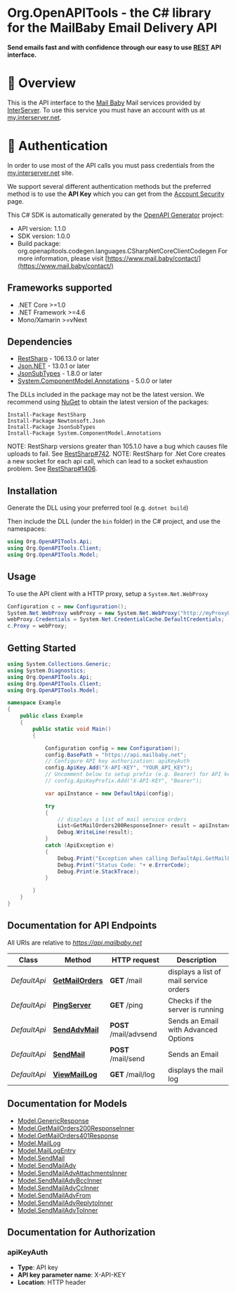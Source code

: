 # Org.OpenAPITools - the C# library for the MailBaby Email Delivery API

**Send emails fast and with confidence through our easy to use [REST](https://en.wikipedia.org/wiki/Representational_state_transfer) API interface.**


# 📌 Overview

This is the API interface to the [Mail Baby](https//mail.baby/) Mail services provided by [InterServer](https://www.interserver.net). To use this service you must have an account with us at [my.interserver.net](https://my.interserver.net).


# 🔐 Authentication

In order to use most of the API calls you must pass credentials from the [my.interserver.net](https://my.interserver.net/) site.

We support several different authentication methods but the preferred method is to use the **API Key** which you can get from the [Account Security](https://my.interserver.net/account_security) page.


This C# SDK is automatically generated by the [OpenAPI Generator](https://openapi-generator.tech) project:

- API version: 1.1.0
- SDK version: 1.0.0
- Build package: org.openapitools.codegen.languages.CSharpNetCoreClientCodegen
    For more information, please visit [https://www.mail.baby/contact/](https://www.mail.baby/contact/)

<a name="frameworks-supported"></a>
## Frameworks supported
- .NET Core >=1.0
- .NET Framework >=4.6
- Mono/Xamarin >=vNext

<a name="dependencies"></a>
## Dependencies

- [RestSharp](https://www.nuget.org/packages/RestSharp) - 106.13.0 or later
- [Json.NET](https://www.nuget.org/packages/Newtonsoft.Json/) - 13.0.1 or later
- [JsonSubTypes](https://www.nuget.org/packages/JsonSubTypes/) - 1.8.0 or later
- [System.ComponentModel.Annotations](https://www.nuget.org/packages/System.ComponentModel.Annotations) - 5.0.0 or later

The DLLs included in the package may not be the latest version. We recommend using [NuGet](https://docs.nuget.org/consume/installing-nuget) to obtain the latest version of the packages:
```
Install-Package RestSharp
Install-Package Newtonsoft.Json
Install-Package JsonSubTypes
Install-Package System.ComponentModel.Annotations
```

NOTE: RestSharp versions greater than 105.1.0 have a bug which causes file uploads to fail. See [RestSharp#742](https://github.com/restsharp/RestSharp/issues/742).
NOTE: RestSharp for .Net Core creates a new socket for each api call, which can lead to a socket exhaustion problem. See [RestSharp#1406](https://github.com/restsharp/RestSharp/issues/1406).

<a name="installation"></a>
## Installation
Generate the DLL using your preferred tool (e.g. `dotnet build`)

Then include the DLL (under the `bin` folder) in the C# project, and use the namespaces:
```csharp
using Org.OpenAPITools.Api;
using Org.OpenAPITools.Client;
using Org.OpenAPITools.Model;
```
<a name="usage"></a>
## Usage

To use the API client with a HTTP proxy, setup a `System.Net.WebProxy`
```csharp
Configuration c = new Configuration();
System.Net.WebProxy webProxy = new System.Net.WebProxy("http://myProxyUrl:80/");
webProxy.Credentials = System.Net.CredentialCache.DefaultCredentials;
c.Proxy = webProxy;
```

<a name="getting-started"></a>
## Getting Started

```csharp
using System.Collections.Generic;
using System.Diagnostics;
using Org.OpenAPITools.Api;
using Org.OpenAPITools.Client;
using Org.OpenAPITools.Model;

namespace Example
{
    public class Example
    {
        public static void Main()
        {

            Configuration config = new Configuration();
            config.BasePath = "https://api.mailbaby.net";
            // Configure API key authorization: apiKeyAuth
            config.ApiKey.Add("X-API-KEY", "YOUR_API_KEY");
            // Uncomment below to setup prefix (e.g. Bearer) for API key, if needed
            // config.ApiKeyPrefix.Add("X-API-KEY", "Bearer");

            var apiInstance = new DefaultApi(config);

            try
            {
                // displays a list of mail service orders
                List<GetMailOrders200ResponseInner> result = apiInstance.GetMailOrders();
                Debug.WriteLine(result);
            }
            catch (ApiException e)
            {
                Debug.Print("Exception when calling DefaultApi.GetMailOrders: " + e.Message );
                Debug.Print("Status Code: "+ e.ErrorCode);
                Debug.Print(e.StackTrace);
            }

        }
    }
}
```

<a name="documentation-for-api-endpoints"></a>
## Documentation for API Endpoints

All URIs are relative to *https://api.mailbaby.net*

Class | Method | HTTP request | Description
------------ | ------------- | ------------- | -------------
*DefaultApi* | [**GetMailOrders**](docs/DefaultApi.md#getmailorders) | **GET** /mail | displays a list of mail service orders
*DefaultApi* | [**PingServer**](docs/DefaultApi.md#pingserver) | **GET** /ping | Checks if the server is running
*DefaultApi* | [**SendAdvMail**](docs/DefaultApi.md#sendadvmail) | **POST** /mail/advsend | Sends an Email with Advanced Options
*DefaultApi* | [**SendMail**](docs/DefaultApi.md#sendmail) | **POST** /mail/send | Sends an Email
*DefaultApi* | [**ViewMailLog**](docs/DefaultApi.md#viewmaillog) | **GET** /mail/log | displays the mail log


<a name="documentation-for-models"></a>
## Documentation for Models

 - [Model.GenericResponse](docs/GenericResponse.md)
 - [Model.GetMailOrders200ResponseInner](docs/GetMailOrders200ResponseInner.md)
 - [Model.GetMailOrders401Response](docs/GetMailOrders401Response.md)
 - [Model.MailLog](docs/MailLog.md)
 - [Model.MailLogEntry](docs/MailLogEntry.md)
 - [Model.SendMail](docs/SendMail.md)
 - [Model.SendMailAdv](docs/SendMailAdv.md)
 - [Model.SendMailAdvAttachmentsInner](docs/SendMailAdvAttachmentsInner.md)
 - [Model.SendMailAdvBccInner](docs/SendMailAdvBccInner.md)
 - [Model.SendMailAdvCcInner](docs/SendMailAdvCcInner.md)
 - [Model.SendMailAdvFrom](docs/SendMailAdvFrom.md)
 - [Model.SendMailAdvReplytoInner](docs/SendMailAdvReplytoInner.md)
 - [Model.SendMailAdvToInner](docs/SendMailAdvToInner.md)


<a name="documentation-for-authorization"></a>
## Documentation for Authorization

<a name="apiKeyAuth"></a>
### apiKeyAuth

- **Type**: API key
- **API key parameter name**: X-API-KEY
- **Location**: HTTP header

